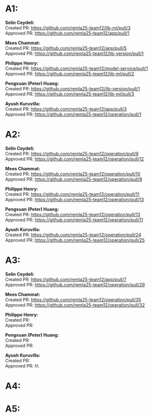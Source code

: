 # A1:

**Selin Ceydeli:** \
Created PR: https://github.com/remla25-team12/lib-ml/pull/3 \
Approved PR: https://github.com/remla25-team12/app/pull/1


**Mees Chammat:**\
Created PR: https://github.com/remla25-team12/app/pull/5 \
Approved PR: https://github.com/remla25-team12/lib-version/pull/1


**Philippe Henry:**\
Created PR: https://github.com/remla25-team12/model-service/pull/1 \
Approved PR: https://github.com/remla25-team12/lib-ml/pull/2


**Pengxuan (Peter) Huang:**\
Created PR: https://github.com/remla25-team12/lib-version/pull/1 \
Approved PR: https://github.com/remla25-team12/lib-ml/pull/3


**Ayush Kuruvilla:**\
Created PR: https://github.com/remla25-team12/app/pull/3 \
Approved PR: https://github.com/remla25-team12/operation/pull/1


# A2:

**Selin Ceydeli:** \
Created PR: https://github.com/remla25-team12/operation/pull/9 \
Approved PR: https://github.com/remla25-team12/operation/pull/12


**Mees Chammat:**\
Created PR: https://github.com/remla25-team12/operation/pull/10 \
Approved PR: https://github.com/remla25-team12/operation/pull/9


**Philippe Henry:**\
Created PR: https://github.com/remla25-team12/operation/pull/11 \
Approved PR: https://github.com/remla25-team12/operation/pull/13


**Pengxuan (Peter) Huang:**\
Created PR: https://github.com/remla25-team12/operation/pull/13 \
Approved PR: https://github.com/remla25-team12/operation/pull/11


**Ayush Kuruvilla:**\
Created PR: https://github.com/remla25-team12/operation/pull/24 \
Approved PR: https://github.com/remla25-team12/operation/pull/25


# A3:
**Selin Ceydeli:** \
Created PR: https://github.com/remla25-team12/app/pull/7  \
Approved PR: https://github.com/remla25-team12/operation/pull/29


**Mees Chammat:**\
Created PR: https://github.com/remla25-team12/operation/pull/35 \
Approved PR: https://github.com/remla25-team12/operation/pull/32


**Philippe Henry:**\
Created PR: \
Approved PR: 


**Pengxuan (Peter) Huang:**\
Created PR:  \
Approved PR: 


**Ayush Kuruvilla:**\
Created PR: \
Approved PR: h\


# A4:

# A5:
